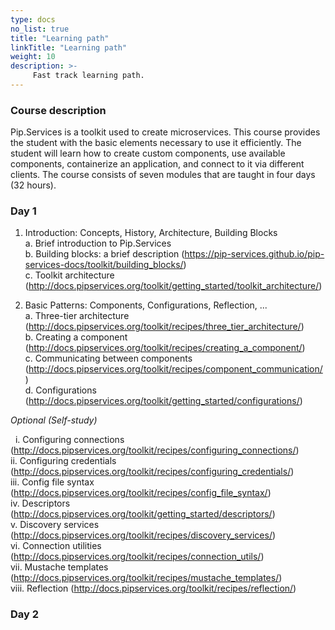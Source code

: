 ```yaml
---
type: docs
no_list: true
title: "Learning path"
linkTitle: "Learning path"
weight: 10
description: >-
     Fast track learning path.
---
```


### Course description

Pip.Services is a toolkit used to create microservices. This course provides the student with the basic elements necessary to use it efficiently. The student will learn how to create custom components, use available components, containerize an application, and connect to it via different clients. The course consists of seven modules that are taught in four days (32 hours).

### Day 1
1.	Introduction: Concepts, History, Architecture, Building Blocks       
a.	Brief introduction to Pip.Services         
b.	Building blocks: a brief description (https://pip-services.github.io/pip-services-docs/toolkit/building_blocks/)         
c.	Toolkit architecture (http://docs.pipservices.org/toolkit/getting_started/toolkit_architecture/)

2.	Basic Patterns: Components, Configurations, Reflection, ...    
a.	Three-tier architecture (http://docs.pipservices.org/toolkit/recipes/three_tier_architecture/)    
b.	Creating a component (http://docs.pipservices.org/toolkit/recipes/creating_a_component/)     
c.	Communicating between components (http://docs.pipservices.org/toolkit/recipes/component_communication/)     
d.	Configurations (http://docs.pipservices.org/toolkit/getting_started/configurations/)     

_Optional (Self-study)_
  
 &nbsp;&nbsp;i.	Configuring connections (http://docs.pipservices.org/toolkit/recipes/configuring_connections/)                
 ii.	Configuring credentials (http://docs.pipservices.org/toolkit/recipes/configuring_credentials/)      
iii.	Config file syntax (http://docs.pipservices.org/toolkit/recipes/config_file_syntax/)     
iv.	Descriptors (http://docs.pipservices.org/toolkit/getting_started/descriptors/)     
v.	Discovery services (http://docs.pipservices.org/toolkit/recipes/discovery_services/)     
vi.	Connection utilities (http://docs.pipservices.org/toolkit/recipes/connection_utils/)     
vii.	Mustache templates (http://docs.pipservices.org/toolkit/recipes/mustache_templates/)     
viii. Reflection (http://docs.pipservices.org/toolkit/recipes/reflection/)     

### Day 2

